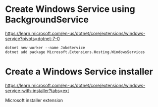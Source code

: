 # Create Windows Service using BackgroundService #

<https://learn.microsoft.com/en-us/dotnet/core/extensions/windows-service?pivots=dotnet-7-0>

```shell
dotnet new worker --name JokeService
dotnet add package Microsoft.Extensions.Hosting.WindowsServices
```



# Create a Windows Service installer #

<https://learn.microsoft.com/en-us/dotnet/core/extensions/windows-service-with-installer?tabs=ext>

Microsoft installer extension

